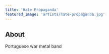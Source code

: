 ```yaml
---
title: 'Hate Propaganda'
featured_image: 'artists/hate-propaganda.jpg'
---
```


## About

Portuguese war metal band
